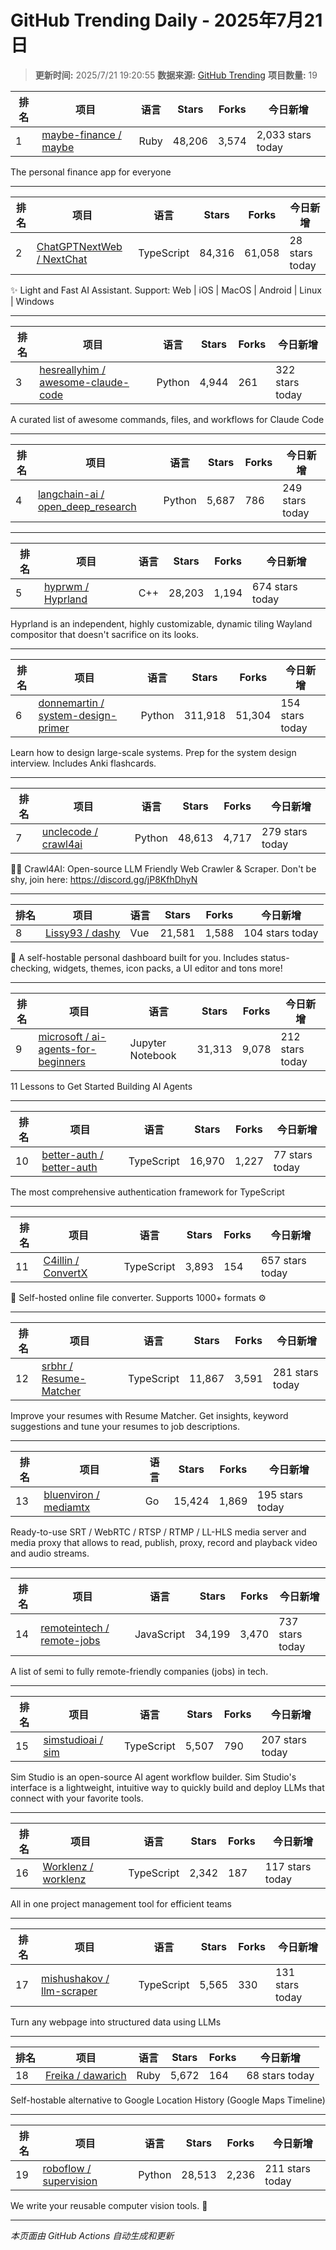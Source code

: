 # GitHub Trending Daily - 2025年7月21日

> **更新时间:** 2025/7/21 19:20:55
> **数据来源:** [GitHub Trending](https://github.com/trending)
> **项目数量:** 19

| 排名 | 项目 | 语言 | Stars | Forks | 今日新增 |
|------|------|------|-------|-------|-----------|
| 1 | [maybe-finance / maybe](https://github.com/maybe-finance/maybe) | Ruby | 48,206 | 3,574 | 2,033 stars today |

The personal finance app for everyone

---

| 排名 | 项目 | 语言 | Stars | Forks | 今日新增 |
|------|------|------|-------|-------|-----------|
| 2 | [ChatGPTNextWeb / NextChat](https://github.com/ChatGPTNextWeb/NextChat) | TypeScript | 84,316 | 61,058 | 28 stars today |

✨ Light and Fast AI Assistant. Support: Web \| iOS \| MacOS \| Android \| Linux \| Windows

---

| 排名 | 项目 | 语言 | Stars | Forks | 今日新增 |
|------|------|------|-------|-------|-----------|
| 3 | [hesreallyhim / awesome-claude-code](https://github.com/hesreallyhim/awesome-claude-code) | Python | 4,944 | 261 | 322 stars today |

A curated list of awesome commands, files, and workflows for Claude Code

---

| 排名 | 项目 | 语言 | Stars | Forks | 今日新增 |
|------|------|------|-------|-------|-----------|
| 4 | [langchain-ai / open_deep_research](https://github.com/langchain-ai/open_deep_research) | Python | 5,687 | 786 | 249 stars today |

---

| 排名 | 项目 | 语言 | Stars | Forks | 今日新增 |
|------|------|------|-------|-------|-----------|
| 5 | [hyprwm / Hyprland](https://github.com/hyprwm/Hyprland) | C++ | 28,203 | 1,194 | 674 stars today |

Hyprland is an independent, highly customizable, dynamic tiling Wayland compositor that doesn't sacrifice on its looks.

---

| 排名 | 项目 | 语言 | Stars | Forks | 今日新增 |
|------|------|------|-------|-------|-----------|
| 6 | [donnemartin / system-design-primer](https://github.com/donnemartin/system-design-primer) | Python | 311,918 | 51,304 | 154 stars today |

Learn how to design large-scale systems. Prep for the system design interview. Includes Anki flashcards.

---

| 排名 | 项目 | 语言 | Stars | Forks | 今日新增 |
|------|------|------|-------|-------|-----------|
| 7 | [unclecode / crawl4ai](https://github.com/unclecode/crawl4ai) | Python | 48,613 | 4,717 | 279 stars today |

🚀🤖 Crawl4AI: Open-source LLM Friendly Web Crawler & Scraper. Don't be shy, join here: https://discord.gg/jP8KfhDhyN

---

| 排名 | 项目 | 语言 | Stars | Forks | 今日新增 |
|------|------|------|-------|-------|-----------|
| 8 | [Lissy93 / dashy](https://github.com/Lissy93/dashy) | Vue | 21,581 | 1,588 | 104 stars today |

🚀 A self-hostable personal dashboard built for you. Includes status-checking, widgets, themes, icon packs, a UI editor and tons more!

---

| 排名 | 项目 | 语言 | Stars | Forks | 今日新增 |
|------|------|------|-------|-------|-----------|
| 9 | [microsoft / ai-agents-for-beginners](https://github.com/microsoft/ai-agents-for-beginners) | Jupyter Notebook | 31,313 | 9,078 | 212 stars today |

11 Lessons to Get Started Building AI Agents

---

| 排名 | 项目 | 语言 | Stars | Forks | 今日新增 |
|------|------|------|-------|-------|-----------|
| 10 | [better-auth / better-auth](https://github.com/better-auth/better-auth) | TypeScript | 16,970 | 1,227 | 77 stars today |

The most comprehensive authentication framework for TypeScript

---

| 排名 | 项目 | 语言 | Stars | Forks | 今日新增 |
|------|------|------|-------|-------|-----------|
| 11 | [C4illin / ConvertX](https://github.com/C4illin/ConvertX) | TypeScript | 3,893 | 154 | 657 stars today |

💾 Self-hosted online file converter. Supports 1000+ formats ⚙️

---

| 排名 | 项目 | 语言 | Stars | Forks | 今日新增 |
|------|------|------|-------|-------|-----------|
| 12 | [srbhr / Resume-Matcher](https://github.com/srbhr/Resume-Matcher) | TypeScript | 11,867 | 3,591 | 281 stars today |

Improve your resumes with Resume Matcher. Get insights, keyword suggestions and tune your resumes to job descriptions.

---

| 排名 | 项目 | 语言 | Stars | Forks | 今日新增 |
|------|------|------|-------|-------|-----------|
| 13 | [bluenviron / mediamtx](https://github.com/bluenviron/mediamtx) | Go | 15,424 | 1,869 | 195 stars today |

Ready-to-use SRT / WebRTC / RTSP / RTMP / LL-HLS media server and media proxy that allows to read, publish, proxy, record and playback video and audio streams.

---

| 排名 | 项目 | 语言 | Stars | Forks | 今日新增 |
|------|------|------|-------|-------|-----------|
| 14 | [remoteintech / remote-jobs](https://github.com/remoteintech/remote-jobs) | JavaScript | 34,199 | 3,470 | 737 stars today |

A list of semi to fully remote-friendly companies (jobs) in tech.

---

| 排名 | 项目 | 语言 | Stars | Forks | 今日新增 |
|------|------|------|-------|-------|-----------|
| 15 | [simstudioai / sim](https://github.com/simstudioai/sim) | TypeScript | 5,507 | 790 | 207 stars today |

Sim Studio is an open-source AI agent workflow builder. Sim Studio's interface is a lightweight, intuitive way to quickly build and deploy LLMs that connect with your favorite tools.

---

| 排名 | 项目 | 语言 | Stars | Forks | 今日新增 |
|------|------|------|-------|-------|-----------|
| 16 | [Worklenz / worklenz](https://github.com/Worklenz/worklenz) | TypeScript | 2,342 | 187 | 117 stars today |

All in one project management tool for efficient teams

---

| 排名 | 项目 | 语言 | Stars | Forks | 今日新增 |
|------|------|------|-------|-------|-----------|
| 17 | [mishushakov / llm-scraper](https://github.com/mishushakov/llm-scraper) | TypeScript | 5,565 | 330 | 131 stars today |

Turn any webpage into structured data using LLMs

---

| 排名 | 项目 | 语言 | Stars | Forks | 今日新增 |
|------|------|------|-------|-------|-----------|
| 18 | [Freika / dawarich](https://github.com/Freika/dawarich) | Ruby | 5,672 | 164 | 68 stars today |

Self-hostable alternative to Google Location History (Google Maps Timeline)

---

| 排名 | 项目 | 语言 | Stars | Forks | 今日新增 |
|------|------|------|-------|-------|-----------|
| 19 | [roboflow / supervision](https://github.com/roboflow/supervision) | Python | 28,513 | 2,236 | 211 stars today |

We write your reusable computer vision tools. 💜

---


*本页面由 GitHub Actions 自动生成和更新*
